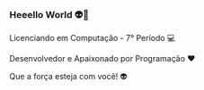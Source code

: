 ### Heeello World 👽🚀

<p>Licenciando em Computação - 7° Período 💻</p>
<p>Desenvolvedor e Apaixonado por Programação ❤</p>
<p>Que a força esteja com você! 👽</p>

<!--
**LuuizAlves/LuuizAlves** is a ✨ _special_ ✨ repository because its `README.md` (this file) appears on your GitHub profile.

Here are some ideas to get you started:



- 🔭 I’m currently working on ...
- 🌱 I’m currently learning ...
- 👯 I’m looking to collaborate on ...
- 🤔 I’m looking for help with ...
- 💬 Ask me about ...
- 📫 How to reach me: ...
- 😄 Pronouns: ...
- ⚡ Fun fact: ...
-->
